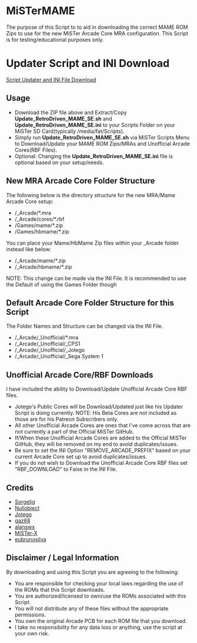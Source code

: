 # MiSTerMAME
The purpose of this Script to to aid in downloading the correct MAME ROM Zips to use for the new MiSTer Arcade Core MRA configuration. This Script is for testing/educational purposes only.

# Updater Script and INI Download

<a href="https://github.com/RetroDriven/MiSTerMAME/releases/download/SE_v1.3/RetroDriven_MAME_SE_Updater_v1.3.zip"> Script Updater and INI File Download </a>

## Usage ##
* Download the ZIP file above and Extract/Copy <b>Update_RetroDriven_MAME_SE.sh</b> and <b>Update_RetroDriven_MAME_SE.ini</b> to your Scripts Folder on your MiSTer SD Card(typically /media/fat/Scripts).
* Simply run <b>Update_RetroDriven_MAME_SE.sh</b> via MiSTer Scripts Menu to Download/Update your MAME ROM Zips/MRAs and Unofficial Arcade Cores(RBF Files).
* Optional: Changing the <b>Update_RetroDriven_MAME_SE.ini</b> file is optional based on your setup/needs.

## New MRA Arcade Core Folder Structure ##
The following below is the directory structure for the new MRA/Mame Arcade Core setup: 

* /_Arcade/*.mra
* /_Arcade/cores/*.rbf
* /Games/mame/*.zip 
* /Games/hbmame/*.zip

You can place your Mame/HbMame Zip files within your _Arcade folder instead like below:

* /_Arcade/mame/*.zip
* /_Arcade/hbmame/*.zip

NOTE: This change can be made via the INI File. It is recommended to use the Default of using the Games Folder though

## Default Arcade Core Folder Structure for this Script ##
The Folder Names and Structure can be changed via the INI File.

* /_Arcade/_Unofficial/*.mra
* /_Arcade/_Unofficial/_CPS1
* /_Arcade/_Unofficial/_Jotego
* /_Arcade/_Unofficial/_Sega System 1

## Unofficial Arcade Core/RBF Downloads ##
I have included the ability to Download/Update Unofficial Arcade Core RBF files.

* Jotego's Public Cores will be Download/Updated just like his Updater Script is doing currently. NOTE: His Beta Cores are not included as those are for his Patreon Subscribers only.
* All other Unofficial Arcade Cores are ones that I've come across that are not currently a part of the Official MiSTer GitHub.
* If/When these Unofficial Arcade Cores are added to the Official MiSTer GitHub, they will be removed on my end to avoid duplicates/issues.
* Be sure to set the INI Option "REMOVE_ARCADE_PREFIX" based on your current Arcade Core set up to avoid duplicates/issues. 
* If you do not wish to Download the Unofficial Arcade Core RBF files set "RBF_DOWNLOAD" to False in the INI File.

## Credits ##
* <a href="https://github.com/MiSTer-devel/Main_MiSTer/wiki">Sorgelig</a>
* <a href="https://github.com/nullobject">Nullobject</a>
* <a href="https://github.com/jotego">Jotego</a>
* <a href="https://github.com/gaz68">gaz68</a>
* <a href="https://github.com/alanswx">alanswx</a>
* <a href="https://github.com/MrX-8B">MiSTer-X</a>
* <a href="https://github.com/MiSTer-devel/MRA-Alternatives_MiSTer">eubrunosilva</a>

## Disclaimer / Legal Information
By downloading and using this Script you are agreeing to the following:

* You are responsible for checking your local laws regarding the use of the ROMs that this Script downloads.
* You are authorized/licensed to own/use the ROMs associated with this Script.
* You will not distribute any of these files without the appropriate permissions.
* You own the original Arcade PCB for each ROM file that you download.
* I take no responsibility for any data loss or anything, use the script at your own risk.
